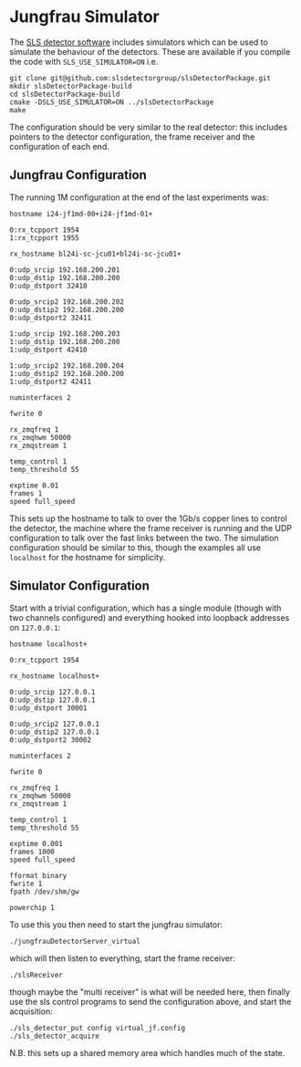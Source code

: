# Jungfrau Simulator

The [SLS detector software](https://slsdetectorgroup.github.io/devdoc/) includes simulators which can be used to simulate the behaviour of the detectors. These are available if you compile the code with `SLS_USE_SIMULATOR=ON` i.e.

```
git clone git@github.com:slsdetectorgroup/slsDetectorPackage.git
mkdir slsDetectorPackage-build
cd slsDetectorPackage-build
cmake -DSLS_USE_SIMULATOR=ON ../slsDetectorPackage
make
```

The configuration should be very similar to the real detector: this includes pointers to the detector configuration, the frame receiver and the configuration of each end.

## Jungfrau Configuration

The running 1M configuration at the end of the last experiments was:

```
hostname i24-jf1md-00+i24-jf1md-01+

0:rx_tcpport 1954
1:rx_tcpport 1955

rx_hostname bl24i-sc-jcu01+bl24i-sc-jcu01+

0:udp_srcip 192.168.200.201
0:udp_dstip 192.168.200.200
0:udp_dstport 32410

0:udp_srcip2 192.168.200.202
0:udp_dstip2 192.168.200.200
0:udp_dstport2 32411

1:udp_srcip 192.168.200.203
1:udp_dstip 192.168.200.200
1:udp_dstport 42410

1:udp_srcip2 192.168.200.204
1:udp_dstip2 192.168.200.200
1:udp_dstport2 42411

numinterfaces 2

fwrite 0

rx_zmqfreq 1
rx_zmqhwm 50000
rx_zmqstream 1

temp_control 1
temp_threshold 55

exptime 0.01
frames 1
speed full_speed
```

This sets up the hostname to talk to over the 1Gb/s copper lines to control the detector, the machine where the frame receiver is running and the UDP configuration to talk over the fast links between the two. The simulation configuration should be similar to this, though the examples all use `localhost` for the hostname for simplicity.

## Simulator Configuration

Start with a trivial configuration, which has a single module (though with two channels configured) and everything hooked into loopback addresses on `127.0.0.1`:

```
hostname localhost+

0:rx_tcpport 1954

rx_hostname localhost+

0:udp_srcip 127.0.0.1
0:udp_dstip 127.0.0.1
0:udp_dstport 30001

0:udp_srcip2 127.0.0.1
0:udp_dstip2 127.0.0.1
0:udp_dstport2 30002

numinterfaces 2

fwrite 0

rx_zmqfreq 1
rx_zmqhwm 50000
rx_zmqstream 1

temp_control 1
temp_threshold 55

exptime 0.001
frames 1000
speed full_speed

fformat binary
fwrite 1
fpath /dev/shm/gw

powerchip 1
```

To use this you then need to start the jungfrau simulator:

```
./jungfrauDetectorServer_virtual
```

which will then listen to everything, start the frame receiver:

```
./slsReceiver
```

though maybe the "multi receiver" is what will be needed here, then finally use the sls control programs to send the configuration above, and start the acquisition:

```
./sls_detector_put config virtual_jf.config 
./sls_detector_acquire
```

N.B. this sets up a shared memory area which handles much of the state.

